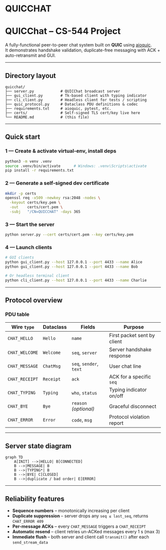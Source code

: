 # QUICCHAT
# QUICChat – CS-544 Project

A fully-functional peer-to-peer chat system built on **QUIC** using [aioquic](https://github.com/aiortc/aioquic).  
It demonstrates handshake validation, duplicate-free messaging with ACK + auto-retransmit and GUI.

---

## Directory layout
```text
quicchat/
├── server.py            # QUICChat broadcast server
├── gui_client.py        # Tk-based client with typing indicator
├── cli_client.py        # Headless client for tests / scripting
├── quic_protocol.py     # Dataclass PDU definitions & codec
├── requirements.txt     # aioquic, pytest, etc.
├── certs/               # Self-signed TLS cert/key live here
└── README.md            # (this file)
```

---

## Quick start

### 1 — Create & activate virtual-env, install deps
```bash
python3 -m venv .venv
source .venv/bin/activate      # Windows: .venv\Scripts\activate
pip install -r requirements.txt
```

### 2 — Generate a self-signed dev certificate
```bash
mkdir -p certs
openssl req -x509 -newkey rsa:2048 -nodes \
  -keyout certs/key.pem \
  -out    certs/cert.pem \
  -subj   "/CN=QUICCHAT" -days 365
```

### 3 — Start the server
```bash
python server.py --cert certs/cert.pem --key certs/key.pem
```

### 4 — Launch clients
```bash
# GUI clients
python gui_client.py --host 127.0.0.1 --port 4433 --name Alice
python gui_client.py --host 127.0.0.1 --port 4433 --name Bob

# Or headless terminal client
python cli_client.py --host 127.0.0.1 --port 4433 --name Charlie
```

---

## Protocol overview

### PDU table

| Wire `type`      | Dataclass  | Fields                     | Purpose                               |
|------------------|------------|----------------------------|---------------------------------------|
| `CHAT_HELLO`     | `Hello`    | `name`                     | First packet sent by client           |
| `CHAT_WELCOME`   | `Welcome`  | `seq`, `server`            | Server handshake response             |
| `CHAT_MESSAGE`   | `ChatMsg`  | `seq`, `sender`, `text`    | User chat line                        |
| `CHAT_RECEIPT`   | `Receipt`  | `ack`                      | ACK for a specific `seq`              |
| `CHAT_TYPING`    | `Typing`   | `who`, `status`            | Typing indicator on/off               |
| `CHAT_BYE`       | `Bye`      | `reason` *(optional)*      | Graceful disconnect                   |
| `CHAT_ERROR`     | `Error`    | `code`, `msg`              | Protocol violation report             |

---

## Server state diagram

```mermaid
graph TD
    A[INIT] -->|HELLO| B[CONNECTED]
    B -->|MESSAGE| B
    B -->|TYPING*| B
    B -->|BYE| C[CLOSED]
    B -->|duplicate / bad order| E[ERROR]
```
---

## Reliability features

* **Sequence numbers** – monotonically increasing per client  
* **Duplicate suppression** – server drops any `seq ≤ last_seq`, returns `CHAT_ERROR 409`  
* **Per-message ACKs** – every `CHAT_MESSAGE` triggers a `CHAT_RECEIPT`  
* **Automatic resend** – client retries un-ACKed messages every 1 s (max 3)  
* **Immediate flush** – both server and client call `transmit()` after each `send_stream_data`  
